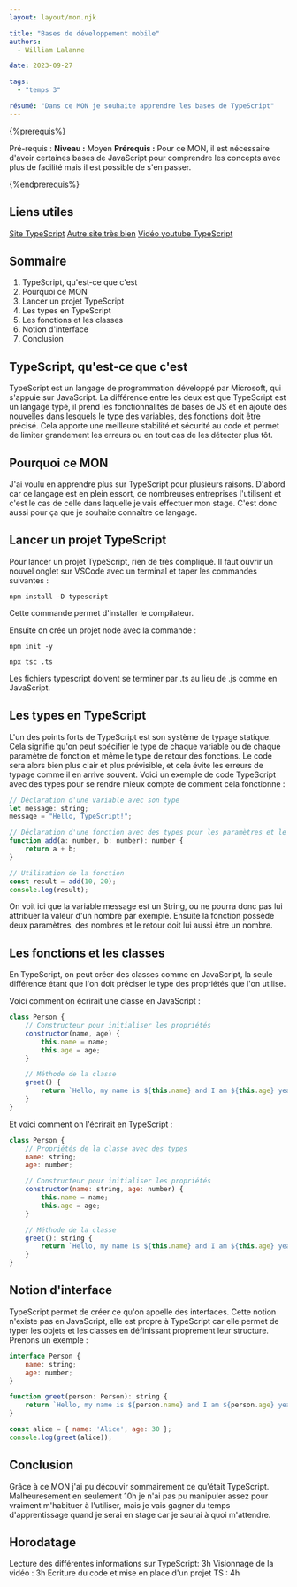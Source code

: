 ```yaml
---
layout: layout/mon.njk

title: "Bases de développement mobile"
authors:
  - William Lalanne

date: 2023-09-27

tags: 
  - "temps 3"

résumé: "Dans ce MON je souhaite apprendre les bases de TypeScript"
---
```


{%prerequis%}

Pré-requis :
**Niveau :** Moyen
**Prérequis :** Pour ce MON, il est nécessaire d'avoir certaines bases de JavaScript pour comprendre les concepts avec plus de facilité mais il est possible de s'en passer. 

{%endprerequis%}

## Liens utiles 

[Site TypeScript](https://www.typescriptlang.org/docs/handbook/typescript-in-5-minutes.html)
[Autre site très bien](https://kinsta.com/fr/base-de-connaissances/guide-complet-typescript/)
[Vidéo youtube TypeScript](https://www.youtube.com/watch?v=30LWjhZzg50)

## Sommaire 
1. TypeScript, qu'est-ce que c'est 
2. Pourquoi ce MON
4. Lancer un projet TypeScript
5. Les types en TypeScript
6. Les fonctions et les classes
7. Notion d'interface
8. Conclusion


## TypeScript, qu'est-ce que c'est 

TypeScript est un langage de programmation développé par Microsoft, qui s'appuie sur JavaScript. La différence entre les deux est que TypeScript est un langage typé, il prend les fonctionnalités de bases de JS et en ajoute des nouvelles dans lesquels le type des variables, des fonctions doit être précisé. Cela apporte une meilleure stabilité et sécurité au code et permet de limiter grandement les erreurs ou en tout cas de les détecter plus tôt. 


## Pourquoi ce MON

J'ai voulu en apprendre plus sur TypeScript pour plusieurs raisons. D'abord car ce langage est en plein essort, de nombreuses entreprises l'utilisent et c'est le cas de celle dans laquelle je vais effectuer mon stage. C'est donc aussi pour ça que je souhaite connaître ce langage. 


## Lancer un projet TypeScript

Pour lancer un projet TypeScript, rien de très compliqué. Il faut ouvrir un nouvel onglet sur VSCode avec un terminal et taper les commandes suivantes : 

```shell
npm install -D typescript
``` 

Cette commande permet d'installer le compilateur. 

Ensuite on crée un projet node avec la commande : 
```shell
npm init -y
```
```shell
npx tsc .ts
```
Les fichiers typescript doivent se terminer par .ts au lieu de .js comme en JavaScript. 

## Les types en TypeScript
L'un des points forts de TypeScript est son système de typage statique. Cela signifie qu'on peut spécifier le type de chaque variable ou de chaque paramètre de fonction et même le type de retour des fonctions. Le code sera alors bien plus clair et plus prévisible, et cela évite les erreurs de typage comme il en arrive souvent. 
Voici un exemple de code TypeScript avec des types pour se rendre mieux compte de comment cela fonctionne :

```js
// Déclaration d'une variable avec son type
let message: string;
message = "Hello, TypeScript!";

// Déclaration d'une fonction avec des types pour les paramètres et le retour
function add(a: number, b: number): number {
    return a + b;
}

// Utilisation de la fonction
const result = add(10, 20);
console.log(result);
```

On voit ici que la variable message est un String, ou ne pourra donc pas lui attribuer la valeur d'un nombre par exemple. 
Ensuite la fonction possède deux paramètres, des nombres et le retour doit lui aussi être un nombre. 


## Les fonctions et les classes
En TypeScript, on peut créer des classes comme en JavaScript, la seule différence étant que l'on doit préciser le type des propriétés que l'on utilise. 

Voici comment on écrirait une classe en JavaScript : 
```js
class Person {
    // Constructeur pour initialiser les propriétés
    constructor(name, age) {
        this.name = name;
        this.age = age;
    }

    // Méthode de la classe
    greet() {
        return `Hello, my name is ${this.name} and I am ${this.age} years old.`;
    }
}
```

Et voici comment on l'écrirait en TypeScript : 

```js
class Person {
    // Propriétés de la classe avec des types
    name: string;
    age: number;

    // Constructeur pour initialiser les propriétés
    constructor(name: string, age: number) {
        this.name = name;
        this.age = age;
    }

    // Méthode de la classe
    greet(): string {
        return `Hello, my name is ${this.name} and I am ${this.age} years old.`;
    }
}
```

## Notion d'interface

TypeScript permet de créer ce qu'on appelle des interfaces. Cette notion n'existe pas en JavaScript, elle est propre à TypeScript car elle permet de typer les objets et les classes en définissant proprement leur structure. Prenons un exemple : 


```js
interface Person {
    name: string;
    age: number;
}

function greet(person: Person): string {
    return `Hello, my name is ${person.name} and I am ${person.age} years old.`;
}

const alice = { name: 'Alice', age: 30 };
console.log(greet(alice));
```


## Conclusion 
Grâce à ce MON j'ai pu découvir sommairement ce qu'était TypeScript. Malheuresement en seulement 10h je n'ai pas pu manipuler assez pour vraiment m'habituer à l'utiliser, mais je vais gagner du temps d'apprentissage quand je serai en stage car je saurai à quoi m'attendre. 


## Horodatage
Lecture des différentes informations sur TypeScript: 3h
Visionnage de la vidéo : 3h
Ecriture du code et mise en place d'un projet TS : 4h
